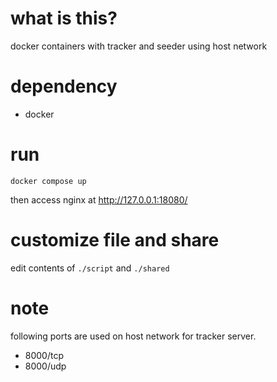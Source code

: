 # what is this?

docker containers with tracker and seeder using host network

# dependency

- docker

# run 

```
docker compose up
```

then access nginx at http://127.0.0.1:18080/

# customize file and share

edit contents of `./script` and `./shared`

# note

following ports are used on host network for tracker server.

 - 8000/tcp
 - 8000/udp
